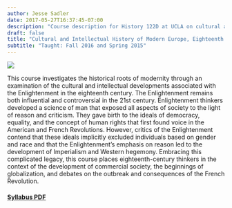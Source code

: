 ```yaml
---
author: Jesse Sadler
date: 2017-05-27T16:37:45-07:00
description: "Course description for History 122D at UCLA on cultural and intellectual history of 18th-century Europe"
draft: false
title: "Cultural and Intellectual History of Modern Europe, Eighteenth Century"
subtitle: "Taught: Fall 2016 and Spring 2015"
---
```


<!--more-->

![](/img/south-seas-img.jpg)

This course investigates the historical roots of modernity through an examination of the cultural and intellectual developments associated with the Enlightenment in the eighteenth century. The Enlightenment remains both influential and controversial in the 21st century. Enlightenment thinkers developed a science of man that exposed all aspects of society to the light of reason and criticism. They gave birth to the ideals of democracy, equality, and the concept of human rights that first found voice in the American and French Revolutions. However, critics of the Enlightenment contend that these ideals implicitly excluded individuals based on gender and race and that the Enlightenment’s emphasis on reason led to the development of Imperialism and Western hegemony. Embracing this complicated legacy, this course places eighteenth-century thinkers in the context of the development of commercial society, the beginnings of globalization, and debates on the outbreak and consequences of the French Revolution.

#### [Syllabus PDF](/img/Sadler-122D-Syllabus-F16.pdf)